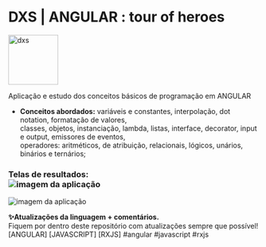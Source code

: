 # DXS | ANGULAR : tour of heroes
<img src="https://dataxstudios.com.br/assets/images/logo_DXS_400_190.png" alt="dxs" width="100"/> 

Aplicação e estudo dos conceitos básicos de programação em ANGULAR

- **Conceitos abordados:** variáveis e constantes, interpolação, dot notation, formatação de valores,  
classes, objetos, instanciação, lambda, listas, interface, decorator, input e output, emissores de eventos,  
operadores: aritméticos, de atribuição, relacionais, lógicos, unários, binários e ternários;

### Telas de resultados:<br>![imagem da aplicação](https://dataxstudios.com.br/assets/images/github/angular_tour_of_heroes_1.PNG)  
![imagem da aplicação](https://dataxstudios.com.br/assets/images/github/angular_tour_of_heroes_2.PNG)


**✨Atualizações da linguagem + comentários.**<br>
Fiquem por dentro deste repositório com atualizações sempre que possível!  
[ANGULAR] [JAVASCRIPT] [RXJS] #angular #javascript #rxjs
